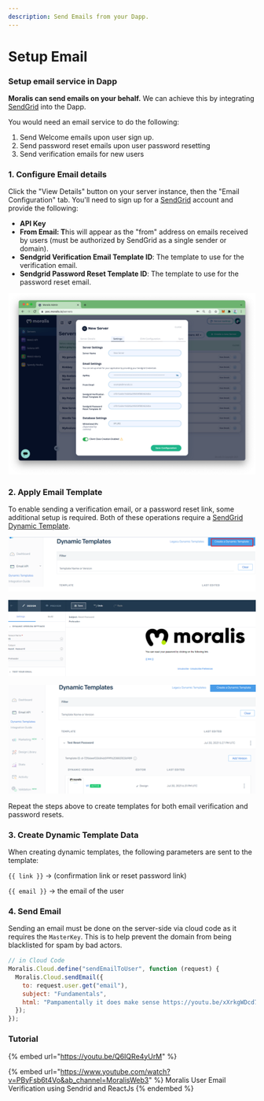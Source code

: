 ```yaml
---
description: Send Emails from your Dapp.
---
```


# Setup Email

### Setup email service in Dapp

**Moralis can send emails on your behalf.** We can achieve this by integrating [SendGrid](https://sendgrid.com) into the Dapp.

You would need an email service to do the following:

1. &#x20;Send Welcome emails upon user sign up.
2. Send password reset emails upon user password resetting&#x20;
3. Send verification emails for new users

### 1. Configure Email details&#x20;

Click the "View Details" button on your server instance, then the "Email Configuration" tab. You'll need to sign up for a [SendGrid](https://sendgrid.com) account and provide the following:

* **API Key**
* **From Email: T**his will appear as the "from" address on emails received by users (must be authorized by SendGrid as a single sender or domain).
* **Sendgrid Verification Email Template ID**: The template to use for the verification email.
* **Sendgrid Password Reset Template ID**: The template to use for the password reset email.

![Moralis email configuration](<../../../.gitbook/assets/Screenshot 2022-03-15 at 4.40.18 PM.png>)

### 2. Apply Email Template

To enable sending a verification email, or a password reset link, some additional setup is required. Both of these operations require a [SendGrid Dynamic Template](https://sendgrid.com/solutions/email-api/dynamic-email-templates/).

![Press the "Create a Dynamic Template" button.](<../../../.gitbook/assets/image (88).png>)

![Design the look of the email. Your template must include a \{{ link \}} tag. When done press "Save".](<../../../.gitbook/assets/image (89).png>)

![After saving, it will look something like this. Copy the "Template ID" you see here into your Moralis Server Email Configuration above.](<../../../.gitbook/assets/image (87).png>)

Repeat the steps above to create templates for both email verification and password resets.

### 3. Create Dynamic Template Data

When creating dynamic templates, the following parameters are sent to the template:

`{{ link }}` -> (confirmation link or reset password link)

`{{ email }}` -> the email of the user

### 4. Send Email

Sending an email must be done on the server-side via cloud code as it requires the `MasterKey`. This is to help prevent the domain from being blacklisted for spam by bad actors.

```javascript
// in Cloud Code
Moralis.Cloud.define("sendEmailToUser", function (request) {
  Moralis.Cloud.sendEmail({
    to: request.user.get("email"),
    subject: "Fundamentals",
    html: "Pampamentally it does make sense https://youtu.be/xXrkgWDcd7c"
  });
});
```

### Tutorial

{% embed url="https://youtu.be/Q6IQRe4yUrM" %}

{% embed url="https://www.youtube.com/watch?v=PByFsb6t4Vo&ab_channel=MoralisWeb3" %}
Moralis User Email Verification using Sendrid and ReactJs
{% endembed %}
